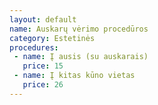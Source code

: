 ```yaml
---
layout: default
name: Auskarų vėrimo procedūros 
category: Estetinės
procedures:
 - name: Į ausis (su auskarais)
   price: 15
 - name: Į kitas kūno vietas
   price: 26
---
```



